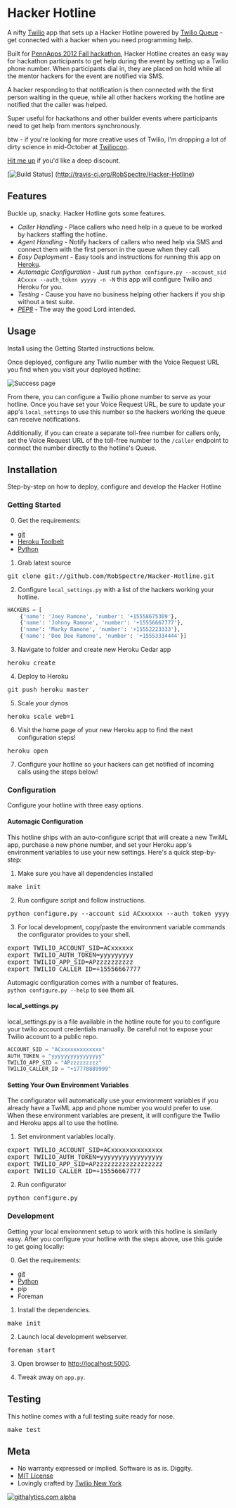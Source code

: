 # Hacker Hotline 

A nifty [Twilio](http://www.twilio.com) app that sets up a Hacker Hotline powered by
[Twilio Queue](http://www.twilio.com/docs/api/twiml/queue) - get connected with
a hacker when you need programming help.

Built for [PennApps 2012 Fall hackathon](http://www.pennapps.com), Hacker
Hotline creates an easy way for hackathon participants to get help during the
event by setting up a Twilio phone number.  When participants dial in, they
are placed on hold while all the mentor hackers for the event are notified via
SMS.

A hacker responding to that notification is then connected with the first person
waiting in the queue, while all other hackers working the hotline are notified
that the caller was helped.

Super useful for hackathons and other builder events where participants need to
get help from mentors synchronously.

btw - if you're looking for more creative uses of Twilio, I'm dropping a lot of
dirty science in mid-October at [Twiliocon](http://www.twilio.com/conference).

[Hit me up](mailto:rob@twilio.com) if you'd like a deep discount.


[![Build
Status](https://secure.travis-ci.org/RobSpectre/Hacker-Hotline.png)]
(http://travis-ci.org/RobSpectre/Hacker-Hotline)


## Features

Buckle up, snacky.  Hacker Hotline gots some features.

* _Caller Handling_ - Place callers who need help in a queue to be worked by
  hackers staffing the hotline.  
* _Agent Handling_ - Notify hackers of callers who need help via SMS and 
  connect them with the first person in the queue when they call.
* _Easy Deployment_  - Easy tools and instructions for running this app on
  [Heroku](http://www.heroku.com).
* _Automagic Configuration_ - Just run `python configure.py --account_sid ACxxxx --auth_token yyyyy -n -N` 
  this app will configure Twilio and Heroku for you.
* _Testing_ - Cause you have no business helping other hackers if you ship
  without a test suite.
* _[PEP8](http://www.python.org/dev/peps/pep-0008/)_ - The way the good Lord
  intended.

## Usage

Install using the Getting Started instructions below.

Once deployed, configure any Twilio number with the Voice Request URL you find
when you visit your deployed hotline:

![Success
page](https://raw.github.com/RobSpectre/Hacker-Hotline/master/static/images/screenshot.png)

From there, you can configure a Twilio phone number to serve as your hotline.
Once you have set your Voice Request URL, be sure to update your app's
`local_settings` to use this number so the hackers working the queue can receive
notifications.

Additionally, if you can create a separate toll-free number for
callers only, set the Voice Request URL of the toll-free number to the
`/caller` endpoint to connect the number directly to the hotline's Queue.


## Installation

Step-by-step on how to deploy, configure and develop the Hacker Hotline

### Getting Started 

0) Get the requirements:

* [git](http://git-scm.com/)
* [Heroku Toolbelt](https://toolbelt.heroku.com/)
* [Python](http://python.org/download/)

1) Grab latest source
<pre>
git clone git://github.com/RobSpectre/Hacker-Hotline.git 
</pre>

2) Configure `local_settings.py` with a list of the hackers working your
hotline.

```python
HACKERS = [
    {'name': 'Joey Ramone', 'number': '+15558675309'},
    {'name': 'Johnny Ramone', 'number': '+15556667777'},
    {'name': 'Marky Ramone', 'number': '+15552223333'},
    {'name': 'Dee Dee Ramone', 'number': '+15553334444'}]
```

3) Navigate to folder and create new Heroku Cedar app
<pre>
heroku create
</pre>

4) Deploy to Heroku
<pre>
git push heroku master
</pre>

5) Scale your dynos
<pre>
heroku scale web=1
</pre>

6) Visit the home page of your new Heroku app to find the next configuration
steps!
<pre>
heroku open
</pre>

7) Configure your hotline so your hackers can get notified of incoming calls
using the steps below!


### Configuration

Configure your hotline with three easy options.

#### Automagic Configuration

This hotline ships with an auto-configure script that will create a new TwiML
app, purchase a new phone number, and set your Heroku app's environment
variables to use your new settings.  Here's a quick step-by-step:

1) Make sure you have all dependencies installed
<pre>
make init
</pre>

2) Run configure script and follow instructions.
<pre>
python configure.py --account_sid ACxxxxxx --auth_token yyyyyyy
</pre>

3) For local development, copy/paste the environment variable commands the
configurator provides to your shell.
<pre>
export TWILIO_ACCOUNT_SID=ACxxxxxx
export TWILIO_AUTH_TOKEN=yyyyyyyyy
export TWILIO_APP_SID=APzzzzzzzzzz
export TWILIO_CALLER_ID=+15556667777
</pre>

Automagic configuration comes with a number of features.  
`python configure.py --help` to see them all.


#### local_settings.py

local_settings.py is a file available in the hotline route for you to configure
your twilio account credentials manually.  Be careful not to expose your Twilio
account to a public repo.

```python
ACCOUNT_SID = "ACxxxxxxxxxxxxx" 
AUTH_TOKEN = "yyyyyyyyyyyyyyyy"
TWILIO_APP_SID = "APzzzzzzzzz"
TWILIO_CALLER_ID = "+17778889999"
```

#### Setting Your Own Environment Variables

The configurator will automatically use your environment variables if you
already have a TwiML app and phone number you would prefer to use.  When these
environment variables are present, it will configure the Twilio and Heroku apps
all to use the hotline.

1) Set environment variables locally.
<pre>
export TWILIO_ACCOUNT_SID=ACxxxxxxxxxxxxxx
export TWILIO_AUTH_TOKEN=yyyyyyyyyyyyyyyyy
export TWILIO_APP_SID=APzzzzzzzzzzzzzzzzzz
export TWILIO_CALLER_ID=+15556667777
</pre>

2) Run configurator
<pre>
python configure.py
</pre>


### Development

Getting your local environment setup to work with this hotline is similarly
easy.  After you configure your hotline with the steps above, use this guide to
get going locally:

0) Get the requirements:

* [git](http://git-scm.com/)
* [Python](http://python.org/download/)
* pip
* Foreman

1) Install the dependencies.
<pre>
make init
</pre>

2) Launch local development webserver.
<pre>
foreman start
</pre>

3) Open browser to [http://localhost:5000](http://localhost:5000).

4) Tweak away on `app.py`.


## Testing

This hotline comes with a full testing suite ready for nose.

<pre>
make test
</pre>


## Meta 

* No warranty expressed or implied.  Software is as is. Diggity.
* [MIT License](http://www.opensource.org/licenses/mit-license.html)
* Lovingly crafted by [Twilio New
 York](http://www.meetup.com/Twilio/New-York-NY/) 

[![githalytics.com
alpha](https://cruel-carlota.pagodabox.com/c24dd158e00552ddc381d60e661ba6e6
"githalytics.com")](http://githalytics.com/RobSpectre/Hacker-Hotline)
